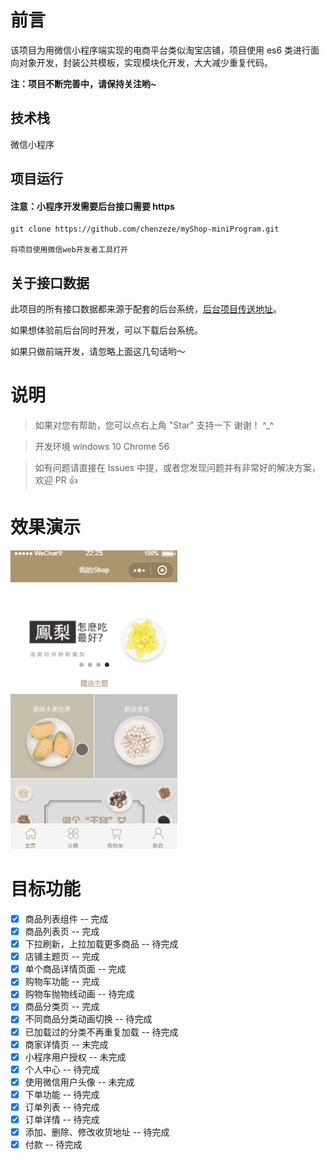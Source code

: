 # 前言

该项目为用微信小程序端实现的电商平台类似淘宝店铺，项目使用 es6 类进行面向对象开发，封装公共模板，实现模块化开发，大大减少重复代码。

**注：项目不断完善中，请保持关注哟~**

## 技术栈

微信小程序

## 项目运行

#### 注意：小程序开发需要后台接口需要 https

```
git clone https://github.com/chenzeze/myShop-miniProgram.git

将项目使用微信web开发者工具打开

```

## 关于接口数据

此项目的所有接口数据都来源于配套的后台系统，[后台项目传送地址](待上传)。

如果想体验前后台同时开发，可以下载后台系统。

如果只做前端开发，请忽略上面这几句话哟～

# 说明

> 如果对您有帮助，您可以点右上角 "Star" 支持一下 谢谢！ ^\_^

> 开发环境 windows 10 Chrome 56

> 如有问题请直接在 Issues 中提，或者您发现问题并有非常好的解决方案，欢迎 PR 👍

# 效果演示

<img src="./imgs/output/output.gif">

# 目标功能

- [x] 商品列表组件 -- 完成
- [x] 商品列表页 -- 完成
- [x] 下拉刷新，上拉加载更多商品 -- 待完成
- [x] 店铺主题页 -- 完成
- [x] 单个商品详情页面 -- 完成
- [x] 购物车功能 -- 完成
- [x] 购物车抛物线动画 -- 待完成
- [x] 商品分类页 -- 完成
- [x] 不同商品分类动画切换 -- 待完成
- [x] 已加载过的分类不再重复加载 -- 待完成
- [x] 商家详情页 -- 未完成
- [x] 小程序用户授权 -- 未完成
- [x] 个人中心 -- 待完成
- [x] 使用微信用户头像 -- 未完成
- [x] 下单功能 -- 待完成
- [x] 订单列表 -- 待完成
- [x] 订单详情 -- 待完成
- [x] 添加、删除、修改收货地址 -- 待完成
- [x] 付款 -- 待完成
